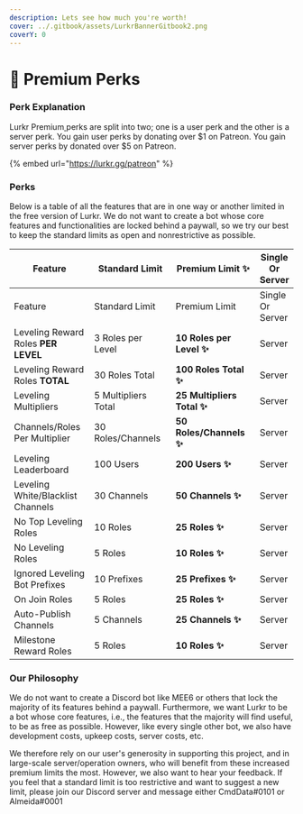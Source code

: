 ```yaml
---
description: Lets see how much you're worth!
cover: ../.gitbook/assets/LurkrBannerGitbook2.png
coverY: 0
---
```


# 👑 Premium Perks

### Perk Explanation

Lurkr Premium[ ](https://lurkr.gg/patreon)perks are split into two; one is a user perk and the other is a server perk. You gain user perks by donating over $1 on Patreon. You gain server perks by donated over $5 on Patreon.

{% embed url="https://lurkr.gg/patreon" %}

### Perks

Below is a table of all the features that are in one way or another limited in the free version of Lurkr. We do not want to create a bot whose core features and functionalities are locked behind a paywall, so we try our best to keep the standard limits as open and nonrestrictive as possible.

<table data-header-hidden><thead><tr><th width="197">Feature</th><th width="219">Standard Limit</th><th width="218">Premium Limit ✨</th><th>Single Or Server</th></tr></thead><tbody><tr><td>Feature</td><td>Standard Limit</td><td>Premium Limit</td><td>Single Or Server</td></tr><tr><td>Leveling Reward Roles <strong>PER LEVEL</strong></td><td>3 Roles per Level</td><td><strong>10 Roles per Level ✨</strong></td><td>Server</td></tr><tr><td>Leveling Reward Roles <strong>TOTAL</strong></td><td>30 Roles Total</td><td><strong>100 Roles Total ✨</strong></td><td>Server</td></tr><tr><td>Leveling Multipliers</td><td>5 Multipliers Total</td><td><strong>25 Multipliers Total ✨</strong></td><td>Server</td></tr><tr><td>Channels/Roles Per Multiplier</td><td>30 Roles/Channels</td><td><strong>50 Roles/Channels ✨</strong> </td><td>Server</td></tr><tr><td>Leveling Leaderboard</td><td>100 Users</td><td><strong>200 Users ✨</strong></td><td>Server</td></tr><tr><td>Leveling White/Blacklist Channels</td><td>30 Channels</td><td><strong>50 Channels ✨</strong></td><td>Server</td></tr><tr><td>No Top Leveling Roles </td><td>10 Roles</td><td><strong>25 Roles ✨</strong></td><td>Server</td></tr><tr><td>No Leveling Roles</td><td>5 Roles</td><td><strong>10 Roles ✨</strong></td><td>Server</td></tr><tr><td>Ignored Leveling Bot Prefixes</td><td>10 Prefixes</td><td><strong>25 Prefixes ✨</strong></td><td>Server</td></tr><tr><td>On Join Roles</td><td>5 Roles</td><td><strong>25 Roles ✨</strong></td><td>Server</td></tr><tr><td>Auto-Publish Channels</td><td>5 Channels</td><td><strong>25 Channels ✨</strong></td><td>Server</td></tr><tr><td>Milestone Reward Roles</td><td>5 Roles</td><td><strong>10 Roles ✨</strong></td><td>Server</td></tr></tbody></table>

### Our Philosophy

We do not want to create a Discord bot like MEE6 or others that lock the majority of its features behind a paywall. Furthermore, we want Lurkr to be a bot whose core features, i.e., the features that the majority will find useful, to be as free as possible. However, like every single other bot, we also have development costs, upkeep costs, server costs, etc.

We therefore rely on our user's generosity in supporting this project, and in large-scale server/operation owners, who will benefit from these increased premium limits the most. However, we also want to hear your feedback. If you feel that a standard limit is too restrictive and want to suggest a new limit, please join our Discord server and message either CmdData#0101 or Almeida#0001
